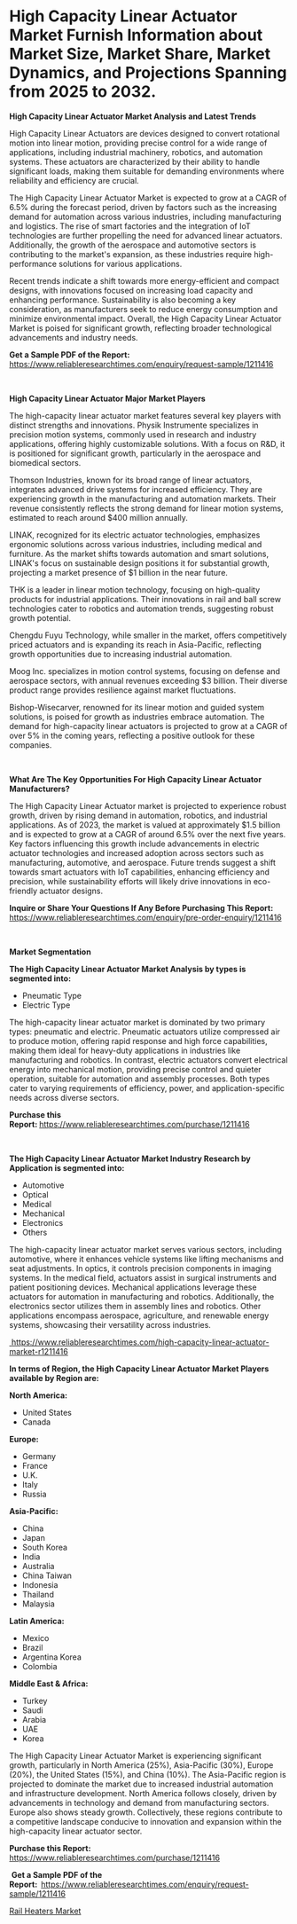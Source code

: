 <p><h1>High Capacity Linear Actuator Market Furnish Information about Market Size, Market Share, Market Dynamics, and Projections Spanning from 2025 to 2032.</h1></p><p><strong>High Capacity Linear Actuator Market Analysis and Latest Trends</strong></p>
<p><p>High Capacity Linear Actuators are devices designed to convert rotational motion into linear motion, providing precise control for a wide range of applications, including industrial machinery, robotics, and automation systems. These actuators are characterized by their ability to handle significant loads, making them suitable for demanding environments where reliability and efficiency are crucial.</p><p>The High Capacity Linear Actuator Market is expected to grow at a CAGR of 6.5% during the forecast period, driven by factors such as the increasing demand for automation across various industries, including manufacturing and logistics. The rise of smart factories and the integration of IoT technologies are further propelling the need for advanced linear actuators. Additionally, the growth of the aerospace and automotive sectors is contributing to the market's expansion, as these industries require high-performance solutions for various applications. </p><p>Recent trends indicate a shift towards more energy-efficient and compact designs, with innovations focused on increasing load capacity and enhancing performance. Sustainability is also becoming a key consideration, as manufacturers seek to reduce energy consumption and minimize environmental impact. Overall, the High Capacity Linear Actuator Market is poised for significant growth, reflecting broader technological advancements and industry needs.</p></p>
<p><strong>Get a Sample PDF of the Report:&nbsp;</strong> <a href="https://www.reliableresearchtimes.com/enquiry/request-sample/1211416?utm_campaign=2756&utm_medium=2&utm_source=Github&utm_content=ia&utm_term=24032025&utm_id=high-capacity-linear-actuator">https://www.reliableresearchtimes.com/enquiry/request-sample/1211416</a></p>
<p>&nbsp;</p>
<p><strong>High Capacity Linear Actuator Major Market Players</strong></p>
<p><p>The high-capacity linear actuator market features several key players with distinct strengths and innovations. Physik Instrumente specializes in precision motion systems, commonly used in research and industry applications, offering highly customizable solutions. With a focus on R&D, it is positioned for significant growth, particularly in the aerospace and biomedical sectors.</p><p>Thomson Industries, known for its broad range of linear actuators, integrates advanced drive systems for increased efficiency. They are experiencing growth in the manufacturing and automation markets. Their revenue consistently reflects the strong demand for linear motion systems, estimated to reach around $400 million annually.</p><p>LINAK, recognized for its electric actuator technologies, emphasizes ergonomic solutions across various industries, including medical and furniture. As the market shifts towards automation and smart solutions, LINAK's focus on sustainable design positions it for substantial growth, projecting a market presence of $1 billion in the near future.</p><p>THK is a leader in linear motion technology, focusing on high-quality products for industrial applications. Their innovations in rail and ball screw technologies cater to robotics and automation trends, suggesting robust growth potential.</p><p>Chengdu Fuyu Technology, while smaller in the market, offers competitively priced actuators and is expanding its reach in Asia-Pacific, reflecting growth opportunities due to increasing industrial automation.</p><p>Moog Inc. specializes in motion control systems, focusing on defense and aerospace sectors, with annual revenues exceeding $3 billion. Their diverse product range provides resilience against market fluctuations.</p><p>Bishop-Wisecarver, renowned for its linear motion and guided system solutions, is poised for growth as industries embrace automation. The demand for high-capacity linear actuators is projected to grow at a CAGR of over 5% in the coming years, reflecting a positive outlook for these companies.</p></p>
<p>&nbsp;</p>
<p><strong>What Are The Key Opportunities For High Capacity Linear Actuator Manufacturers?</strong></p>
<p><p>The High Capacity Linear Actuator market is projected to experience robust growth, driven by rising demand in automation, robotics, and industrial applications. As of 2023, the market is valued at approximately $1.5 billion and is expected to grow at a CAGR of around 6.5% over the next five years. Key factors influencing this growth include advancements in electric actuator technologies and increased adoption across sectors such as manufacturing, automotive, and aerospace. Future trends suggest a shift towards smart actuators with IoT capabilities, enhancing efficiency and precision, while sustainability efforts will likely drive innovations in eco-friendly actuator designs.</p></p>
<p><strong>Inquire or Share Your Questions If Any Before Purchasing This Report:</strong> <a href="https://www.reliableresearchtimes.com/enquiry/pre-order-enquiry/1211416?utm_campaign=2756&utm_medium=2&utm_source=Github&utm_content=ia&utm_term=24032025&utm_id=high-capacity-linear-actuator">https://www.reliableresearchtimes.com/enquiry/pre-order-enquiry/1211416</a></p>
<p>&nbsp;</p>
<p><strong>Market Segmentation</strong></p>
<p><strong>The High Capacity Linear Actuator Market Analysis by types is segmented into:</strong></p>
<p><ul><li>Pneumatic Type</li><li>Electric Type</li></ul></p>
<p><p>The high-capacity linear actuator market is dominated by two primary types: pneumatic and electric. Pneumatic actuators utilize compressed air to produce motion, offering rapid response and high force capabilities, making them ideal for heavy-duty applications in industries like manufacturing and robotics. In contrast, electric actuators convert electrical energy into mechanical motion, providing precise control and quieter operation, suitable for automation and assembly processes. Both types cater to varying requirements of efficiency, power, and application-specific needs across diverse sectors.</p></p>
<p><strong>Purchase this Report:&nbsp;</strong><a href="https://www.reliableresearchtimes.com/purchase/1211416?utm_campaign=2756&utm_medium=2&utm_source=Github&utm_content=ia&utm_term=24032025&utm_id=high-capacity-linear-actuator">https://www.reliableresearchtimes.com/purchase/1211416</a></p>
<p>&nbsp;</p>
<p><strong>The High Capacity Linear Actuator Market Industry Research by Application is segmented into:</strong></p>
<p><ul><li>Automotive</li><li>Optical</li><li>Medical</li><li>Mechanical</li><li>Electronics</li><li>Others</li></ul></p>
<p><p>The high-capacity linear actuator market serves various sectors, including automotive, where it enhances vehicle systems like lifting mechanisms and seat adjustments. In optics, it controls precision components in imaging systems. In the medical field, actuators assist in surgical instruments and patient positioning devices. Mechanical applications leverage these actuators for automation in manufacturing and robotics. Additionally, the electronics sector utilizes them in assembly lines and robotics. Other applications encompass aerospace, agriculture, and renewable energy systems, showcasing their versatility across industries.</p></p>
<p><a href="https://www.reliableresearchtimes.com/high-capacity-linear-actuator-market-r1211416?utm_campaign=2756&utm_medium=2&utm_source=Github&utm_content=ia&utm_term=24032025&utm_id=high-capacity-linear-actuator">&nbsp;https://www.reliableresearchtimes.com/high-capacity-linear-actuator-market-r1211416</a></p>
<p><strong>In terms of Region, the High Capacity Linear Actuator Market Players available by Region are:</strong></p>
<p>
    <p> <strong> North America: </strong>
        <ul>
            <li>United States</li>
            <li>Canada</li>
        </ul>
        </p> 
    <p> <strong> Europe: </strong>
        <ul>
            <li>Germany</li>
            <li>France</li>
            <li>U.K.</li>
            <li>Italy</li>
            <li>Russia</li>
        </ul>
        </p> 
    <p> <strong> Asia-Pacific: </strong>
        <ul>
            <li>China</li>
            <li>Japan</li>
            <li>South Korea</li>
            <li>India</li>
            <li>Australia</li>
            <li>China Taiwan</li>
            <li>Indonesia</li>
            <li>Thailand</li>
            <li>Malaysia</li>
        </ul>
        </p> 
    <p> <strong> Latin America: </strong>
        <ul>
            <li>Mexico</li>
            <li>Brazil</li>
            <li>Argentina Korea</li>
            <li>Colombia</li>
        </ul>
        </p> 
    <p> <strong> Middle East & Africa: </strong>
        <ul>
            <li>Turkey</li>
            <li>Saudi</li>
            <li>Arabia</li>
            <li>UAE</li>
            <li>Korea</li>
        </ul>
    </p>
    </p>
<p><p>The High Capacity Linear Actuator Market is experiencing significant growth, particularly in North America (25%), Asia-Pacific (30%), Europe (20%), the United States (15%), and China (10%). The Asia-Pacific region is projected to dominate the market due to increased industrial automation and infrastructure development. North America follows closely, driven by advancements in technology and demand from manufacturing sectors. Europe also shows steady growth. Collectively, these regions contribute to a competitive landscape conducive to innovation and expansion within the high-capacity linear actuator sector.</p></p>
<p><strong>Purchase this Report: </strong><a href="https://www.reliableresearchtimes.com/purchase/1211416?utm_campaign=2756&utm_medium=2&utm_source=Github&utm_content=ia&utm_term=24032025&utm_id=high-capacity-linear-actuator">https://www.reliableresearchtimes.com/purchase/1211416</a></p>
<p>&nbsp;<strong>Get a Sample PDF of the Report:&nbsp;&nbsp;</strong><a href="https://www.reliableresearchtimes.com/enquiry/request-sample/1211416?utm_campaign=2756&utm_medium=2&utm_source=Github&utm_content=ia&utm_term=24032025&utm_id=high-capacity-linear-actuator">https://www.reliableresearchtimes.com/enquiry/request-sample/1211416</a></p>
<p><strong></strong></p>
<p><p><a href="https://github.com/koskasislo39/Market-Research-Report-List-1/blob/main/rail-heaters-market.md?utm_campaign=2756&utm_medium=2&utm_source=Github&utm_content=ia&utm_term=24032025&utm_id=high-capacity-linear-actuator">Rail Heaters Market</a></p></p>